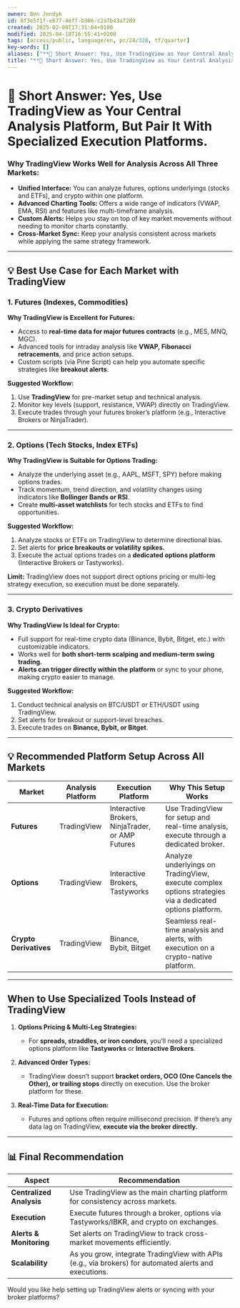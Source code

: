 ```yaml
---
owner: Ben Jendyk
id: 8f3e5f1f-e677-4eff-b306-c2a7b43a72d9
created: 2025-02-08T17:31:04+0100
modified: 2025-04-18T16:55:41+0200
tags: [access/public, language/en, pr/24/328, tf/quarter]
key-words: []
aliases: ["**🚀 Short Answer: Yes, Use TradingView as Your Central Analysis Platform, But Pair It With Specialized Execution Platforms.**"]
title: "**🚀 Short Answer: Yes, Use TradingView as Your Central Analysis Platform, But Pair It With Specialized Execution Platforms.**"
---
```


# **🚀 Short Answer: Yes, Use TradingView as Your Central Analysis Platform, But Pair It With Specialized Execution Platforms.**

### **Why TradingView Works Well for Analysis Across All Three Markets:**
- **Unified Interface:** You can analyze futures, options underlyings (stocks and ETFs), and crypto within one platform.  
- **Advanced Charting Tools:** Offers a wide range of indicators (VWAP, EMA, RSI) and features like multi-timeframe analysis.  
- **Custom Alerts:** Helps you stay on top of key market movements without needing to monitor charts constantly.  
- **Cross-Market Sync:** Keep your analysis consistent across markets while applying the same strategy framework.  

---

## **💡 Best Use Case for Each Market with TradingView**

### **1. Futures (Indexes, Commodities)**
**Why TradingView is Excellent for Futures:**
- Access to **real-time data for major futures contracts** (e.g., MES, MNQ, MGC).
- Advanced tools for intraday analysis like **VWAP, Fibonacci retracements**, and price action setups.
- Custom scripts (via Pine Script) can help you automate specific strategies like **breakout alerts**.

**Suggested Workflow:**
1. Use **TradingView** for pre-market setup and technical analysis.  
2. Monitor key levels (support, resistance, VWAP) directly on TradingView.  
3. Execute trades through your futures broker’s platform (e.g., Interactive Brokers or NinjaTrader).

---

### **2. Options (Tech Stocks, Index ETFs)**
**Why TradingView is Suitable for Options Trading:**
- Analyze the underlying asset (e.g., AAPL, MSFT, SPY) before making options trades.  
- Track momentum, trend direction, and volatility changes using indicators like **Bollinger Bands or RSI**.  
- Create **multi-asset watchlists** for tech stocks and ETFs to find opportunities.

**Suggested Workflow:**
1. Analyze stocks or ETFs on TradingView to determine directional bias.  
2. Set alerts for **price breakouts or volatility spikes.**  
3. Execute the actual options trades on a **dedicated options platform** (Interactive Brokers or Tastyworks).

**Limit:** TradingView does not support direct options pricing or multi-leg strategy execution, so execution must be done separately.

---

### **3. Crypto Derivatives**
**Why TradingView Is Ideal for Crypto:**
- Full support for real-time crypto data (Binance, Bybit, Bitget, etc.) with customizable indicators.
- Works well for **both short-term scalping and medium-term swing trading.**
- **Alerts can trigger directly within the platform** or sync to your phone, making crypto easier to manage.

**Suggested Workflow:**
1. Conduct technical analysis on BTC/USDT or ETH/USDT using TradingView.  
2. Set alerts for breakout or support-level breaches.  
3. Execute trades on **Binance, Bybit, or Bitget**.

---

## **💡 Recommended Platform Setup Across All Markets**
| **Market**           | **Analysis Platform** | **Execution Platform**                            | **Why This Setup Works**                             |
|---------------------|----------------------|--------------------------------------------------|-----------------------------------------------------|
| **Futures**          | TradingView          | Interactive Brokers, NinjaTrader, or AMP Futures | Use TradingView for setup and real-time analysis, execute through a dedicated broker. |
| **Options**          | TradingView          | Interactive Brokers, Tastyworks                 | Analyze underlyings on TradingView, execute complex options strategies via a dedicated options platform. |
| **Crypto Derivatives** | TradingView          | Binance, Bybit, Bitget                           | Seamless real-time analysis and alerts, with execution on a crypto-native platform. |

---

## **When to Use Specialized Tools Instead of TradingView**
1. **Options Pricing & Multi-Leg Strategies:**  
   - For **spreads, straddles, or iron condors**, you’ll need a specialized options platform like **Tastyworks** or **Interactive Brokers**.
   
2. **Advanced Order Types:**  
   - TradingView doesn’t support **bracket orders, OCO (One Cancels the Other), or trailing stops** directly on execution. Use the broker platform for these.

3. **Real-Time Data for Execution:**  
   - Futures and options often require millisecond precision. If there’s any data lag on TradingView, **execute via the broker directly.**

---

## **📊 Final Recommendation**
| **Aspect**                    | **Recommendation**                                                                 |
|------------------------------|-----------------------------------------------------------------------------------|
| **Centralized Analysis**      | Use TradingView as the main charting platform for consistency across markets.    |
| **Execution**                 | Execute futures through a broker, options via Tastyworks/IBKR, and crypto on exchanges. |
| **Alerts & Monitoring**       | Set alerts on TradingView to track cross-market movements efficiently.          |
| **Scalability**               | As you grow, integrate TradingView with APIs (e.g., via brokers) for automated alerts and executions. |

Would you like help setting up TradingView alerts or syncing with your broker platforms?
